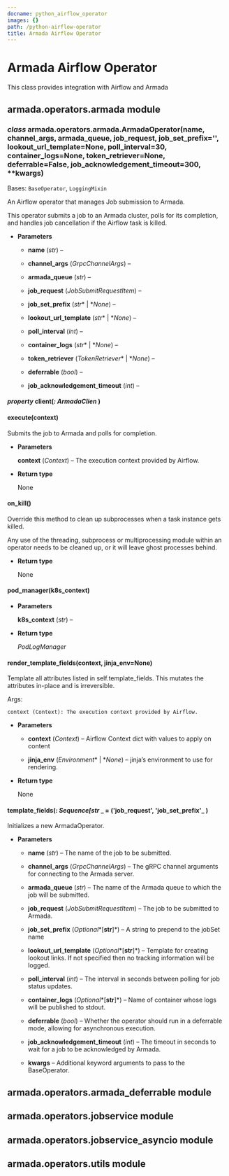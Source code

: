 ```yaml
---
docname: python_airflow_operator
images: {}
path: /python-airflow-operator
title: Armada Airflow Operator
---
```


# Armada Airflow Operator

This class provides integration with Airflow and Armada

## armada.operators.armada module


### _class_ armada.operators.armada.ArmadaOperator(name, channel_args, armada_queue, job_request, job_set_prefix='', lookout_url_template=None, poll_interval=30, container_logs=None, token_retriever=None, deferrable=False, job_acknowledgement_timeout=300, \*\*kwargs)
Bases: `BaseOperator`, `LoggingMixin`

An Airflow operator that manages Job submission to Armada.

This operator submits a job to an Armada cluster, polls for its completion, and handles job cancellation if the Airflow task is killed.


* **Parameters**

    
    * **name** (*str*) – 


    * **channel_args** (*GrpcChannelArgs*) – 


    * **armada_queue** (*str*) – 


    * **job_request** (*JobSubmitRequestItem*) – 


    * **job_set_prefix** (*str** | **None*) – 


    * **lookout_url_template** (*str** | **None*) – 


    * **poll_interval** (*int*) – 


    * **container_logs** (*str** | **None*) – 


    * **token_retriever** (*TokenRetriever** | **None*) – 


    * **deferrable** (*bool*) – 


    * **job_acknowledgement_timeout** (*int*) – 



#### _property_ client(_: ArmadaClien_ )

#### execute(context)
Submits the job to Armada and polls for completion.


* **Parameters**

    **context** (*Context*) – The execution context provided by Airflow.



* **Return type**

    None



#### on_kill()
Override this method to clean up subprocesses when a task instance gets killed.

Any use of the threading, subprocess or multiprocessing module within an
operator needs to be cleaned up, or it will leave ghost processes behind.


* **Return type**

    None



#### pod_manager(k8s_context)

* **Parameters**

    **k8s_context** (*str*) – 



* **Return type**

    *PodLogManager*



#### render_template_fields(context, jinja_env=None)
Template all attributes listed in self.template_fields.
This mutates the attributes in-place and is irreversible.

Args:

    context (Context): The execution context provided by Airflow.


* **Parameters**

    
    * **context** (*Context*) – Airflow Context dict with values to apply on content


    * **jinja_env** (*Environment** | **None*) – jinja’s environment to use for rendering.



* **Return type**

    None



#### template_fields(_: Sequence[str_ _ = ('job_request', 'job_set_prefix'_ )
Initializes a new ArmadaOperator.


* **Parameters**

    
    * **name** (*str*) – The name of the job to be submitted.


    * **channel_args** (*GrpcChannelArgs*) – The gRPC channel arguments for connecting to the Armada server.


    * **armada_queue** (*str*) – The name of the Armada queue to which the job will be submitted.


    * **job_request** (*JobSubmitRequestItem*) – The job to be submitted to Armada.


    * **job_set_prefix** (*Optional**[**str**]*) – A string to prepend to the jobSet name


    * **lookout_url_template** (*Optional**[**str**]*) – Template for creating lookout links. If not specified then no tracking information will be logged.


    * **poll_interval** (*int*) – The interval in seconds between polling for job status updates.


    * **container_logs** (*Optional**[**str**]*) – Name of container whose logs will be published to stdout.


    * **deferrable** (*bool*) – Whether the operator should run in a deferrable mode, allowing for asynchronous execution.


    * **job_acknowledgement_timeout** (*int*) – The timeout in seconds to wait for a job to be acknowledged by Armada.


    * **kwargs** – Additional keyword arguments to pass to the BaseOperator.


## armada.operators.armada_deferrable module

## armada.operators.jobservice module

## armada.operators.jobservice_asyncio module

## armada.operators.utils module
